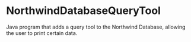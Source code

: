 # NorthwindDatabaseQueryTool
Java program that adds a query tool to the Northwind Database, allowing the user to print certain data.
